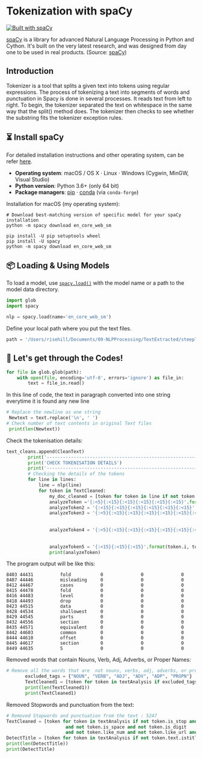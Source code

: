 Tokenization with spaCy
========================
[![Built with spaCy](https://img.shields.io/badge/made%20with%20❤%20and-spaCy-09a3d5.svg)](https://spacy.io)

[spaCy](https://github.com/explosion/spaCy) is a library for advanced Natural Language Processing in Python and Cython. It's built on the very latest research, and was designed from day one to be used in real products. (Source: [spaCy](https://github.com/explosion/spaCy))

Introduction
------------
Tokenizer is a tool that splits a given text into tokens using regular expressions. The process of tokenizing a text into segments of words and punctuation in Spacy is done in several processes. It reads text from left to right. To begin, the tokenizer separated the text on whitespace in the same way that the split() method does. The tokenizer then checks to see whether the substring fits the tokenizer exception rules.

## ⏳ Install spaCy

For detailed installation instructions and other operating system, can be refer
[here](https://spacy.io/usage).

- **Operating system**: macOS / OS X · Linux · Windows (Cygwin, MinGW, Visual
  Studio)
- **Python version**: Python 3.6+ (only 64 bit)
- **Package managers**: [pip] · [conda] (via `conda-forge`)

[pip]: https://pypi.org/project/spacy/
[conda]: https://anaconda.org/conda-forge/spacy

Installation for macOS (my operating system):

```
# Download best-matching version of specific model for your spaCy installation
python -m spacy download en_core_web_sm

pip install -U pip setuptools wheel
pip install -U spacy
python -m spacy download en_core_web_sm
```
## 📦 Loading & Using Models
To load a model, use [`spacy.load()`](https://spacy.io/api/top-level#spacy.load)
with the model name or a path to the model data directory.

```python
import glob
import spacy

nlp = spacy.load(name='en_core_web_sm')
```

Define your local path where you put the text files.
```python
path = '/Users/risehill/Documents/09-NLPProcessing/TextExtracted/steeples1998.txt'
```
## 👾 Let's get through the Codes!
```python
for file in glob.glob(path):
    with open(file, encoding='utf-8', errors='ignore') as file_in:
        text = file_in.read()
```
In this line of code, the text in paragraph converted into one string everytime it is found any new line
```python
# Replace the newline as one string
 Newtext = text.replace('\n', ' ')
# Check number of text contents in original Text files
 print(len(Newtext))
```

Check the tokenisation details:
```python
text_cleans.append(CleanText)
        print('-----------------------------------------------------------------------------------------------------------')
        print('CHECK TOKENISATION DETAILS')
        print('-----------------------------------------------------------------------------------------------------------')
        # Checking the details of the tokens
        for line in lines:
            line = nlp(line)
            for token in TextCleaned:
                my_doc_cleaned = [token for token in line if not token.is_stop and not token.is_punct and not token.is_space]
                analyzeToken ='{:<5}{:<15}{:<15}{:<15}{:<15}{:<15}'.format(token.i, token.idx, token.text_with_ws, token.is_space, token.is_punct, token.is_stop,)
                analyzeToken2 = '{:<15}{:<15}{:<15}{:<15}{:<15}{:<15}'.format(token.i, token.text, token.is_alpha, token.shape_,  token.is_ascii, token.is_digit)
                analyzeToken3 = '{:<5}{:<15}{:<15}{:<15}{:<15}{:<15}{:<15}'.format(token.i, token.text, token.like_num,
                                                                                   token.like_url, token.like_email,
                                                                                   token.is_ascii, token.is_digit)
                analyzeToken4 = '{:<5}{:<15}{:<15}{:<15}{:<15}{:<15}{:<15}'.format(token.i, token.text, token.is_left_punct,
                                                                                   token.is_right_punct, token.is_bracket,
                                                                                   token.is_quote, token.is_currency)
                analyzeToken5 = '{:<15}{:<15}{:<15}'.format(token.i, token.text, token.text.istitle())
                print(analyzeToken)
```

The program output will be like this:

    8403 44431          fold           0              0              0              
    8407 44446          misleading     0              0              0              
    8412 44467          cases          0              0              0              
    8415 44478          fold           0              0              0              
    8416 44483          level          0              0              0              
    8418 44493          drop           0              0              0              
    8423 44515          data           0              0              0              
    8428 44534          shallowest     0              0              0              
    8429 44545          parts          0              0              0              
    8432 44556          section        0              0              0              
    8435 44571          equivalent     0              0              0              
    8442 44603          common         0              0              0              
    8444 44610          offset         0              0              0              
    8445 44617          section        0              0              0              
    8449 44635          S              0              0              0  
 
Removed words that contain Nouns, Verb, Adj, Adverbs, or Proper Names:
 ```python
# Remove all the words that are  not nouns, verbs, adj, adverbs, or proper names
        excluded_tags = {"NOUN", "VERB", "ADJ", "ADV", "ADP", "PROPN"}
        TextCleaned1 = [token for token in textAnalysis if excluded_tags]
        print(len(TextCleaned1))
        print(TextCleaned1)
```
Removed Stopwords and punctuation from the text:
 ```python
# Removed Stopwords and punctuation from the text : 5247
TextCleaned = [token for token in textAnalysis if not token.is_stop and not token.is_punct
                       and not token.is_space and not token.is_digit
                       and not token.like_num and not token.like_url and not token.like_email and token.is_alpha]
DetectTitle = [token for token in textAnalysis if not token.text.istitle()]
print(len(DetectTitle))
print(DetectTitle)
```
